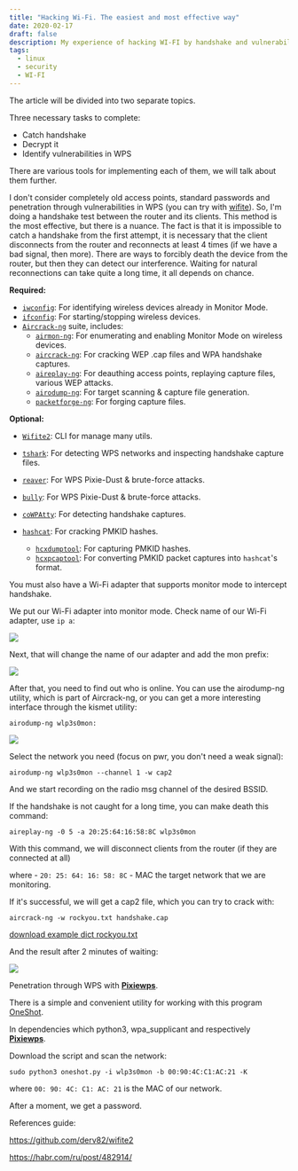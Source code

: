 ```yaml
---
title: "Hacking Wi-Fi. The easiest and most effective way"
date: 2020-02-17
draft: false
description: My experience of hacking WI-FI by handshake and vulnerability. 
tags:
  - linux
  - security
  - WI-FI    
---
```


 The article will be divided into two separate topics.

Three necessary tasks to complete:

- Catch handshake
- Decrypt it
- Identify vulnerabilities in WPS

There are various tools for implementing each of them, we will talk about them further.

I don't consider completely old access points, standard passwords and penetration through vulnerabilities in WPS (you can try with [wifite](https://github.com/derv82/wifite2)). So, I'm doing a handshake test between the router and its clients. This method is the most effective, but there is a nuance. The fact is that it is impossible to catch a handshake from the first attempt, it is necessary that the client disconnects from the router and reconnects at least 4 times (if we have a bad signal, then more). There are ways to forcibly death the device from the router, but then they can detect our interference. Waiting for natural reconnections can take quite a long time, it all depends on chance.

**Required:**

* [`iwconfig`](https://wiki.debian.org/iwconfig): For identifying wireless devices already in Monitor Mode.
* [`ifconfig`](https://en.wikipedia.org/wiki/Ifconfig): For starting/stopping wireless devices.
* [`Aircrack-ng`](http://aircrack-ng.org/) suite, includes:
  * [`airmon-ng`](https://tools.kali.org/wireless-attacks/airmon-ng): For enumerating and enabling Monitor Mode on wireless devices.
  * [`aircrack-ng`](https://tools.kali.org/wireless-attacks/aircrack-ng): For cracking WEP .cap files and WPA handshake captures.
  * [`aireplay-ng`](https://tools.kali.org/wireless-attacks/aireplay-ng): For deauthing access points, replaying capture files, various WEP attacks.
  * [`airodump-ng`](https://tools.kali.org/wireless-attacks/airodump-ng): For target scanning & capture file generation.
  * [`packetforge-ng`](https://tools.kali.org/wireless-attacks/packetforge-ng): For forging capture files.

**Optional:**

* [`Wifite2`](https://github.com/derv82/wifite2): CLI for manage many utils.

* [`tshark`](https://www.wireshark.org/docs/man-pages/tshark.html): For detecting WPS networks and inspecting handshake capture files.

* [`reaver`](https://github.com/t6x/reaver-wps-fork-t6x): For WPS Pixie-Dust & brute-force attacks.
- [`bully`](https://github.com/aanarchyy/bully): For WPS Pixie-Dust & brute-force attacks.
* [`coWPAtty`](https://tools.kali.org/wireless-attacks/cowpatty): For detecting handshake captures.

* [`hashcat`](https://hashcat.net/): For cracking PMKID hashes.
  
  * [`hcxdumptool`](https://github.com/ZerBea/hcxdumptool): For capturing PMKID hashes.
  * [`hcxpcaptool`](https://github.com/ZerBea/hcxtools): For converting PMKID packet captures into `hashcat`'s format.

You must also have a Wi-Fi adapter that supports monitor mode to intercept handshake.

We put our Wi-Fi adapter into monitor mode. Check name of our Wi-Fi adapter, use  `ip a`:

![](/984c2c5e12e983ab346f56832c01fc0e226f386e.png)

Next, that will change the name of our adapter and add the mon prefix:

![](/1de217c3362562e974cffc6dc570cc1a7fb92b0d.png)

After that, you need to find out who is online. You can use the airodump-ng utility, which is part of Aircrack-ng, or you can get a more interesting interface through the kismet utility:

`airodump-ng wlp3s0mon:`

![](/df030300742d0806703e114d40d66fa88e4371ae.png)

Select the network you need (focus on pwr, you don't need a weak signal):

`airodump-ng wlp3s0mon --channel 1 -w cap2`

And we start recording on the radio msg channel of the desired BSSID.

If the handshake is not caught for a long time, you can make death this command:

`aireplay-ng -0 5 -a 20:25:64:16:58:8C wlp3s0mon`

With this command, we will disconnect clients from the router (if they are connected at all)

where -  `20: 25: 64: 16: 58: 8C`  - MAC  the target network that we are monitoring.

If it's successful, we will get a cap2 file, which you can try to crack with:

`aircrack-ng -w rockyou.txt handshake.cap`  

[download example dict rockyou.txt](https://www.scrapmaker.com/download/data/wordlists/dictionaries/rockyou.txt)

And the result after 2 minutes of waiting:

![](/5573bd171f4e1e69273c1e006c7076964984c974.png)

Penetration through WPS with **[Pixiewps](https://github.com/wiire-a/pixiewps)**.

There is a simple and convenient utility for working with this program [OneShot](https://github.com/drygdryg/OneShot).

In dependencies which python3, wpa_supplicant and respectively **[Pixiewps](https://github.com/wiire-a/pixiewps)**.

Download the script and scan the network:

```
sudo python3 oneshot.py -i wlp3s0mon -b 00:90:4C:C1:AC:21 -K
```

where `00: 90: 4C: C1: AC: 21` is the MAC of our network.

After a moment, we get a password.

References guide:

https://github.com/derv82/wifite2

https://habr.com/ru/post/482914/
